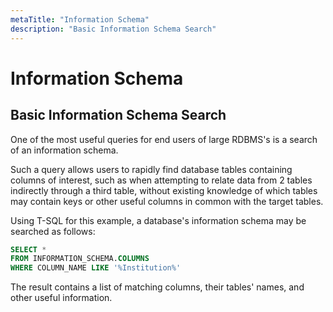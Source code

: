 ```yaml
---
metaTitle: "Information Schema"
description: "Basic Information Schema Search"
---
```


# Information Schema



## Basic Information Schema Search


One of the most useful queries for end users of large RDBMS's is a search of an information schema.

Such a query allows users to rapidly find database tables containing columns of interest, such as when attempting to relate data from 2 tables indirectly through a third table, without existing knowledge of which tables may contain keys or other useful columns in common with the target tables.

Using T-SQL for this example, a database's information schema may be searched as follows:

```sql
SELECT *
FROM INFORMATION_SCHEMA.COLUMNS
WHERE COLUMN_NAME LIKE '%Institution%'

```

The result contains a list of matching columns, their tables' names, and other useful information.

